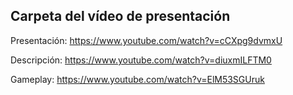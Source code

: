 ## Carpeta del vídeo de presentación

Presentación: https://www.youtube.com/watch?v=cCXpg9dvmxU

Descripción: https://www.youtube.com/watch?v=diuxmILFTM0

Gameplay: https://www.youtube.com/watch?v=ElM53SGUruk
